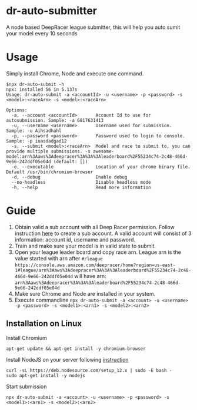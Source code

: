 # dr-auto-submitter

A node based DeepRacer league submitter, this will help you auto sumit your model every 10 seconds

# Usage

Simply install Chrome, Node and execute one command.
```
$npx dr-auto-submit -h
npx: installed 56 in 5.137s
Usage: dr-auto-submit -a <accountId> -u <username> -p <password> -s <model>:<raceArn> -s <model>:<raceArn>

Options:
  -a, --account <accountId>       Account Id to use for autosubmission. Sample: -a 6817631413
  -u, --username <username>       Username used for submission. Sample: -u Aihsadhahl
  -p, --password <password>       Password used to login to console. Sample: -p iuasdadgad12
  -s, --submit <model>:<raceArn>  Model and race to submit to, you can provide multiple submissions. -s awesome-model:arn%3Aaws%3Adeepracer%3A%3A%3Aleaderboard%2F55234c74-2c48-466d-9e66-242ddf05e04d (default: [])
  -e, --executable                Location of your chrome binary file. Default /usr/bin/chromium-browser
  -d, --debug                     Enable debug
  --no-headless                   Disable headless mode
  -h, --help                      Read more information
```

# Guide

1. Obtain valid a sub account with all Deep Racer permission. Follow instruction [here](https://docs.aws.amazon.com/organizations/latest/userguide/orgs_manage_accounts_create.html) to create a sub account.
A valid account will consist of 3 information: account id, username and password.
2. Train and make sure your model is in valid state to submit. 
3. Open your league leader board and copy race arn. League arn is the value started with arn after `#/league`
`https://console.aws.amazon.com/deepracer/home?region=us-east-1#league/arn%3Aaws%3Adeepracer%3A%3A%3Aleaderboard%2F55234c74-2c48-466d-9e66-242ddf05e04d`
will have arn: `arn%3Aaws%3Adeepracer%3A%3A%3Aleaderboard%2F55234c74-2c48-466d-9e66-242ddf05e04d`
4. Make sure Chrome and Node are installed in your system.
5. Execute commandline `npx dr-auto-submit -a <account> -u <username> -p <password> -s <model1>:<arn1> -s <model2>:<arn2>` 

## Installation on Linux
Install Chromium
```shell script
apt-get update && apt-get install -y chromium-browser
```
Install NodeJS on your server following [instruction](https://github.com/nodesource/distributions
)
```shell script
curl -sL https://deb.nodesource.com/setup_12.x | sudo -E bash -
sudo apt-get install -y nodejs
```
Start submission
```shell script
npx dr-auto-submit -a <account> -u <username> -p <password> -s <model1>:<arn1> -s <model2>:<arn2>
```